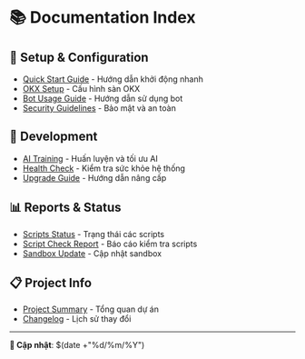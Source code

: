 # 📚 Documentation Index

## 🚀 Setup & Configuration
- [Quick Start Guide](setup/quick-start.md) - Hướng dẫn khởi động nhanh
- [OKX Setup](setup/okx-setup.md) - Cấu hình sàn OKX
- [Bot Usage Guide](setup/bot-guide.md) - Hướng dẫn sử dụng bot
- [Security Guidelines](setup/security.md) - Bảo mật và an toàn

## 🔧 Development
- [AI Training](development/ai-training.md) - Huấn luyện và tối ưu AI
- [Health Check](development/health-check.md) - Kiểm tra sức khỏe hệ thống
- [Upgrade Guide](development/upgrade-guide.md) - Hướng dẫn nâng cấp

## 📊 Reports & Status
- [Scripts Status](reports/scripts-status.md) - Trạng thái các scripts
- [Script Check Report](reports/script-check.md) - Báo cáo kiểm tra scripts
- [Sandbox Update](reports/sandbox-update.md) - Cập nhật sandbox

## 📋 Project Info
- [Project Summary](project-summary.md) - Tổng quan dự án
- [Changelog](changelog.md) - Lịch sử thay đổi

---

**📅 Cập nhật**: $(date +"%d/%m/%Y")

